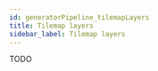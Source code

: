 ```yaml
---
id: generatorPipeline_tilemapLayers
title: Tilemap layers
sidebar_label: Tilemap layers
---
```


TODO